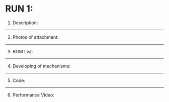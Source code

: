 # RUN 1:

1) Description:

----

2) Photos of attachment:
----

3) BOM List:
----

4) Developing of mechanisms:
----

5) Code:
----
6) Performance Video:
